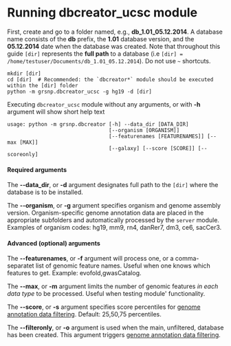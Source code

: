 

Running dbcreator_ucsc module
========================================================

First, create and go to a folder named, e.g., **db_1.01_05.12.2014**. A database name consists of the **db** prefix, the **1.01** database version, and the **05.12.2014** date when the database was created. Note that throughout this guide `[dir]` represents the **full path** to a database (i.e `[dir] = /home/testuser/Documents/db_1.01_05.12.2014`). Do not use `~` shortcuts.

```
mkdir [dir]
cd [dir]  # Recommended: the `dbcreator*` module should be executed within the [dir] folder
python -m grsnp.dbcreator_ucsc -g hg19 -d [dir]
```

Executing `dbcreator_ucsc` module without any arguments, or with **-h** argument will show short help text
```
usage: python -m grsnp.dbcreator [-h] --data_dir [DATA_DIR]
                                 [--organism [ORGANISM]]
                                 [--featurenames [FEATURENAMES]] [--max [MAX]]
                                 [--galaxy] [--score [SCORE]] [--scoreonly]
```
#### Required arguments

The **--data_dir**, or **-d** argument designates full path to the `[dir]` where the database is to be installed.

The **--organism**, or **-g** argument specifies organism and genome assembly version. Organism-specific genome annotation data are placed in the appropriate subfolders and automatically processed by the `server` module. Examples of organism codes: hg19, mm9, rn4, danRer7, dm3, ce6, sacCer3.

#### Advanced (optional) arguments

The **--featurenames**, or **-f** argument will process one, or a comma-separatet list of genomic feature names. Useful when one knows which features to get. Example: evofold,gwasCatalog.

The **--max**, or **-m** argument limits the number of genomic features *in each data type* to be processed. Useful when testing module' functionality.

The **--score**, or **-s** argument specifies score percentiles for [genome annotation data filtering](dbcreatorFiltering.md). Default: 25,50,75 percentiles.

The **--filteronly**, or **-o** argument is used when the main, unfiltered, database has been created. This argument triggers [genome annotation data filtering](dbcreatorFiltering.md).
